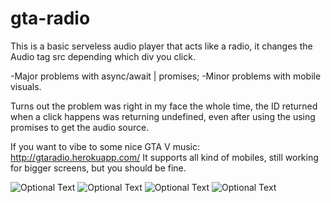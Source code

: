 # gta-radio

This is a basic serveless audio player that acts like a radio, it changes the Audio tag src depending which div you click.

-Major problems with async/await | promises;
-Minor problems with mobile visuals.

Turns out the problem was right in my face the whole time, the ID returned when a click happens was returning undefined, even after using the using promises to get the audio source.

If you want to vibe to some nice GTA V music: http://gtaradio.herokuapp.com/
It supports all kind of mobiles, still working for bigger screens, but you should be fine.

![Optional Text](https://i.imgur.com/XyklH0u.png)
![Optional Text](https://i.imgur.com/usuHq5i.png)
![Optional Text](https://i.imgur.com/qaCYLjb.png)
![Optional Text](https://i.imgur.com/IUeDHHh.png)
